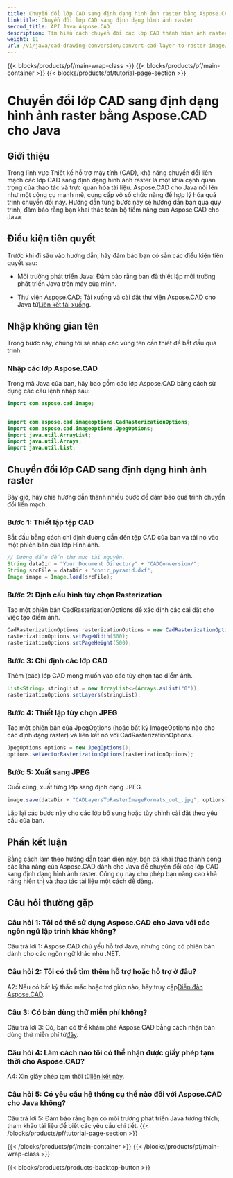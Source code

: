 ```yaml
---
title: Chuyển đổi lớp CAD sang định dạng hình ảnh raster bằng Aspose.CAD cho Java
linktitle: Chuyển đổi lớp CAD sang định dạng hình ảnh raster
second_title: API Java Aspose.CAD
description: Tìm hiểu cách chuyển đổi các lớp CAD thành hình ảnh raster một cách dễ dàng với Aspose.CAD cho Java. Hãy làm theo hướng dẫn từng bước của chúng tôi để trực quan hóa tài liệu một cách liền mạch.
weight: 11
url: /vi/java/cad-drawing-conversion/convert-cad-layer-to-raster-image/
---
```


{{< blocks/products/pf/main-wrap-class >}}
{{< blocks/products/pf/main-container >}}
{{< blocks/products/pf/tutorial-page-section >}}

# Chuyển đổi lớp CAD sang định dạng hình ảnh raster bằng Aspose.CAD cho Java

## Giới thiệu

Trong lĩnh vực Thiết kế hỗ trợ máy tính (CAD), khả năng chuyển đổi liền mạch các lớp CAD sang định dạng hình ảnh raster là một khía cạnh quan trọng của thao tác và trực quan hóa tài liệu. Aspose.CAD cho Java nổi lên như một công cụ mạnh mẽ, cung cấp vô số chức năng để hợp lý hóa quá trình chuyển đổi này. Hướng dẫn từng bước này sẽ hướng dẫn bạn qua quy trình, đảm bảo rằng bạn khai thác toàn bộ tiềm năng của Aspose.CAD cho Java.

## Điều kiện tiên quyết

Trước khi đi sâu vào hướng dẫn, hãy đảm bảo bạn có sẵn các điều kiện tiên quyết sau:

- Môi trường phát triển Java: Đảm bảo rằng bạn đã thiết lập môi trường phát triển Java trên máy của mình.

-  Thư viện Aspose.CAD: Tải xuống và cài đặt thư viện Aspose.CAD cho Java từ[Liên kết tải xuống](https://releases.aspose.com/cad/java/).

## Nhập không gian tên

Trong bước này, chúng tôi sẽ nhập các vùng tên cần thiết để bắt đầu quá trình.

### Nhập các lớp Aspose.CAD

Trong mã Java của bạn, hãy bao gồm các lớp Aspose.CAD bằng cách sử dụng các câu lệnh nhập sau:

```java
import com.aspose.cad.Image;


import com.aspose.cad.imageoptions.CadRasterizationOptions;
import com.aspose.cad.imageoptions.JpegOptions;
import java.util.ArrayList;
import java.util.Arrays;
import java.util.List;
```

## Chuyển đổi lớp CAD sang định dạng hình ảnh raster

Bây giờ, hãy chia hướng dẫn thành nhiều bước để đảm bảo quá trình chuyển đổi liền mạch.

### Bước 1: Thiết lập tệp CAD

Bắt đầu bằng cách chỉ định đường dẫn đến tệp CAD của bạn và tải nó vào một phiên bản của lớp Hình ảnh.

```java
// Đường dẫn đến thư mục tài nguyên.
String dataDir = "Your Document Directory" + "CADConversion/";
String srcFile = dataDir + "conic_pyramid.dxf";
Image image = Image.load(srcFile);
```

### Bước 2: Định cấu hình tùy chọn Rasterization

Tạo một phiên bản CadRasterizationOptions để xác định các cài đặt cho việc tạo điểm ảnh.

```java
CadRasterizationOptions rasterizationOptions = new CadRasterizationOptions();
rasterizationOptions.setPageWidth(500);
rasterizationOptions.setPageHeight(500);
```

### Bước 3: Chỉ định các lớp CAD

Thêm (các) lớp CAD mong muốn vào các tùy chọn tạo điểm ảnh.

```java
List<String> stringList = new ArrayList<>(Arrays.asList("0"));
rasterizationOptions.setLayers(stringList);
```

### Bước 4: Thiết lập tùy chọn JPEG

Tạo một phiên bản của JpegOptions (hoặc bất kỳ ImageOptions nào cho các định dạng raster) và liên kết nó với CadRasterizationOptions.

```java
JpegOptions options = new JpegOptions();
options.setVectorRasterizationOptions(rasterizationOptions);
```

### Bước 5: Xuất sang JPEG

Cuối cùng, xuất từng lớp sang định dạng JPEG.

```java
image.save(dataDir + "CADLayersToRasterImageFormats_out_.jpg", options);
```

Lặp lại các bước này cho các lớp bổ sung hoặc tùy chỉnh cài đặt theo yêu cầu của bạn.

## Phần kết luận

Bằng cách làm theo hướng dẫn toàn diện này, bạn đã khai thác thành công các khả năng của Aspose.CAD dành cho Java để chuyển đổi các lớp CAD sang định dạng hình ảnh raster. Công cụ này cho phép bạn nâng cao khả năng hiển thị và thao tác tài liệu một cách dễ dàng.

## Câu hỏi thường gặp

### Câu hỏi 1: Tôi có thể sử dụng Aspose.CAD cho Java với các ngôn ngữ lập trình khác không?

Câu trả lời 1: Aspose.CAD chủ yếu hỗ trợ Java, nhưng cũng có phiên bản dành cho các ngôn ngữ khác như .NET.

### Câu hỏi 2: Tôi có thể tìm thêm hỗ trợ hoặc hỗ trợ ở đâu?

 A2: Nếu có bất kỳ thắc mắc hoặc trợ giúp nào, hãy truy cập[Diễn đàn Aspose.CAD](https://forum.aspose.com/c/cad/19).

### Câu 3: Có bản dùng thử miễn phí không?

 Câu trả lời 3: Có, bạn có thể khám phá Aspose.CAD bằng cách nhận bản dùng thử miễn phí từ[đây](https://releases.aspose.com/).

### Câu hỏi 4: Làm cách nào tôi có thể nhận được giấy phép tạm thời cho Aspose.CAD?

 A4: Xin giấy phép tạm thời từ[liên kết này](https://purchase.aspose.com/temporary-license/).

### Câu hỏi 5: Có yêu cầu hệ thống cụ thể nào đối với Aspose.CAD cho Java không?

Câu trả lời 5: Đảm bảo rằng bạn có môi trường phát triển Java tương thích; tham khảo tài liệu để biết các yêu cầu chi tiết.
{{< /blocks/products/pf/tutorial-page-section >}}

{{< /blocks/products/pf/main-container >}}
{{< /blocks/products/pf/main-wrap-class >}}

{{< blocks/products/products-backtop-button >}}

